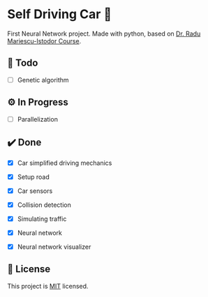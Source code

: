 # Self Driving Car :car:
 First Neural Network project.
 Made with python, based on [Dr. Radu Mariescu-Istodor Course](https://www.youtube.com/watch?v=Rs_rAxEsAvI).

## :memo: Todo
- [ ] Genetic algorithm

## :gear: In Progress
- [ ] Parallelization

## :heavy_check_mark: Done
- [x] Car simplified driving mechanics
- [x] Setup road
- [x] Car sensors
- [x] Collision detection
- [x] Simulating traffic
- [x] Neural network
- [x] Neural network visualizer


## :page_with_curl: License
This project is [MIT](./LICENSE) licensed.